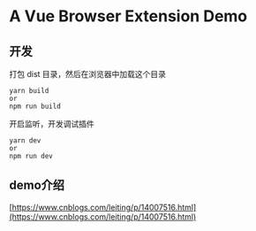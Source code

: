 # A Vue Browser Extension Demo

## 开发

打包 dist 目录，然后在浏览器中加载这个目录

```
yarn build
or
npm run build
```

开启监听，开发调试插件

```
yarn dev
or 
npm run dev
```

## demo介绍

[https://www.cnblogs.com/leiting/p/14007516.html](https://www.cnblogs.com/leiting/p/14007516.html)